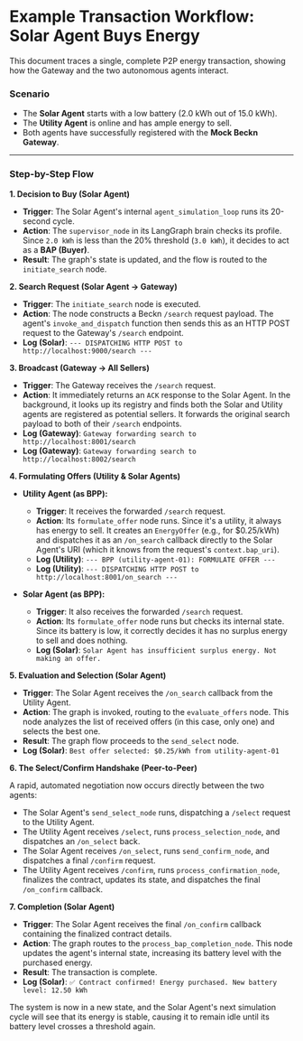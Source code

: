 # Example Transaction Workflow: Solar Agent Buys Energy

This document traces a single, complete P2P energy transaction, showing how the Gateway and the two autonomous agents interact.

### Scenario

-   The **Solar Agent** starts with a low battery (2.0 kWh out of 15.0 kWh).
-   The **Utility Agent** is online and has ample energy to sell.
-   Both agents have successfully registered with the **Mock Beckn Gateway**.

---

### Step-by-Step Flow

**1. Decision to Buy (Solar Agent)**

-   **Trigger**: The Solar Agent's internal `agent_simulation_loop` runs its 20-second cycle.
-   **Action**: The `supervisor_node` in its LangGraph brain checks its profile. Since `2.0 kWh` is less than the 20% threshold (`3.0 kWh`), it decides to act as a **BAP (Buyer)**.
-   **Result**: The graph's state is updated, and the flow is routed to the `initiate_search` node.

**2. Search Request (Solar Agent → Gateway)**

-   **Trigger**: The `initiate_search` node is executed.
-   **Action**: The node constructs a Beckn `/search` request payload. The agent's `invoke_and_dispatch` function then sends this as an HTTP POST request to the Gateway's `/search` endpoint.
-   **Log (Solar)**: `--- DISPATCHING HTTP POST to http://localhost:9000/search ---`

**3. Broadcast (Gateway → All Sellers)**

-   **Trigger**: The Gateway receives the `/search` request.
-   **Action**: It immediately returns an `ACK` response to the Solar Agent. In the background, it looks up its registry and finds both the Solar and Utility agents are registered as potential sellers. It forwards the original search payload to both of their `/search` endpoints.
-   **Log (Gateway)**: `Gateway forwarding search to http://localhost:8001/search`
-   **Log (Gateway)**: `Gateway forwarding search to http://localhost:8002/search`

**4. Formulating Offers (Utility & Solar Agents)**

-   **Utility Agent (as BPP):**
    -   **Trigger**: It receives the forwarded `/search` request.
    -   **Action**: Its `formulate_offer` node runs. Since it's a utility, it always has energy to sell. It creates an `EnergyOffer` (e.g., for $0.25/kWh) and dispatches it as an `/on_search` callback directly to the Solar Agent's URI (which it knows from the request's `context.bap_uri`).
    -   **Log (Utility)**: `--- BPP (utility-agent-01): FORMULATE OFFER ---`
    -   **Log (Utility)**: `--- DISPATCHING HTTP POST to http://localhost:8001/on_search ---`

-   **Solar Agent (as BPP):**
    -   **Trigger**: It also receives the forwarded `/search` request.
    -   **Action**: Its `formulate_offer` node runs but checks its internal state. Since its battery is low, it correctly decides it has no surplus energy to sell and does nothing.
    -   **Log (Solar)**: `Solar Agent has insufficient surplus energy. Not making an offer.`

**5. Evaluation and Selection (Solar Agent)**

-   **Trigger**: The Solar Agent receives the `/on_search` callback from the Utility Agent.
-   **Action**: The graph is invoked, routing to the `evaluate_offers` node. This node analyzes the list of received offers (in this case, only one) and selects the best one.
-   **Result**: The graph flow proceeds to the `send_select` node.
-   **Log (Solar)**: `Best offer selected: $0.25/kWh from utility-agent-01`

**6. The Select/Confirm Handshake (Peer-to-Peer)**

A rapid, automated negotiation now occurs directly between the two agents:

-   The Solar Agent's `send_select_node` runs, dispatching a `/select` request to the Utility Agent.
-   The Utility Agent receives `/select`, runs `process_selection_node`, and dispatches an `/on_select` back.
-   The Solar Agent receives `/on_select`, runs `send_confirm_node`, and dispatches a final `/confirm` request.
-   The Utility Agent receives `/confirm`, runs `process_confirmation_node`, finalizes the contract, updates its state, and dispatches the final `/on_confirm` callback.

**7. Completion (Solar Agent)**

-   **Trigger**: The Solar Agent receives the final `/on_confirm` callback containing the finalized contract details.
-   **Action**: The graph routes to the `process_bap_completion_node`. This node updates the agent's internal state, increasing its battery level with the purchased energy.
-   **Result**: The transaction is complete.
-   **Log (Solar)**: `✅ Contract confirmed! Energy purchased. New battery level: 12.50 kWh`

The system is now in a new state, and the Solar Agent's next simulation cycle will see that its energy is stable, causing it to remain idle until its battery level crosses a threshold again.